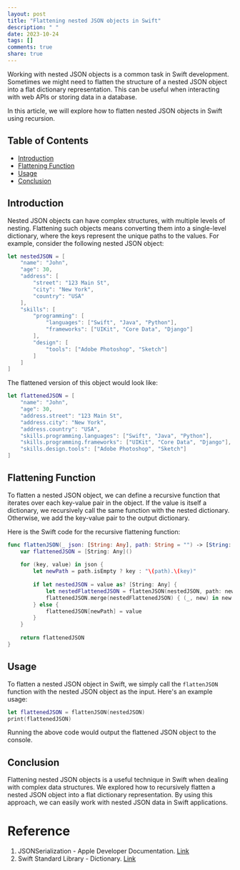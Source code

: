 ```yaml
---
layout: post
title: "Flattening nested JSON objects in Swift"
description: " "
date: 2023-10-24
tags: []
comments: true
share: true
---
```


Working with nested JSON objects is a common task in Swift development. Sometimes we might need to flatten the structure of a nested JSON object into a flat dictionary representation. This can be useful when interacting with web APIs or storing data in a database.

In this article, we will explore how to flatten nested JSON objects in Swift using recursion.

## Table of Contents
- [Introduction](#introduction)
- [Flattening Function](#flattening-function)
- [Usage](#usage)
- [Conclusion](#conclusion)

## Introduction
Nested JSON objects can have complex structures, with multiple levels of nesting. Flattening such objects means converting them into a single-level dictionary, where the keys represent the unique paths to the values. For example, consider the following nested JSON object:

```swift
let nestedJSON = [
    "name": "John",
    "age": 30,
    "address": [
        "street": "123 Main St",
        "city": "New York",
        "country": "USA"
    ],
    "skills": [
        "programming": [
            "languages": ["Swift", "Java", "Python"],
            "frameworks": ["UIKit", "Core Data", "Django"]
        ],
        "design": [
            "tools": ["Adobe Photoshop", "Sketch"]
        ]
    ]
]
```

The flattened version of this object would look like:

```swift
let flattenedJSON = [
    "name": "John",
    "age": 30,
    "address.street": "123 Main St",
    "address.city": "New York",
    "address.country": "USA",
    "skills.programming.languages": ["Swift", "Java", "Python"],
    "skills.programming.frameworks": ["UIKit", "Core Data", "Django"],
    "skills.design.tools": ["Adobe Photoshop", "Sketch"]
]
```

## Flattening Function
To flatten a nested JSON object, we can define a recursive function that iterates over each key-value pair in the object. If the value is itself a dictionary, we recursively call the same function with the nested dictionary. Otherwise, we add the key-value pair to the output dictionary.

Here is the Swift code for the recursive flattening function:

```swift
func flattenJSON(_ json: [String: Any], path: String = "") -> [String: Any] {
    var flattenedJSON = [String: Any]()
    
    for (key, value) in json {
        let newPath = path.isEmpty ? key : "\(path).\(key)"
        
        if let nestedJSON = value as? [String: Any] {
            let nestedFlattenedJSON = flattenJSON(nestedJSON, path: newPath)
            flattenedJSON.merge(nestedFlattenedJSON) { (_, new) in new }
        } else {
            flattenedJSON[newPath] = value
        }
    }
    
    return flattenedJSON
}
```

## Usage
To flatten a nested JSON object in Swift, we simply call the `flattenJSON` function with the nested JSON object as the input. Here's an example usage:

```swift
let flattenedJSON = flattenJSON(nestedJSON)
print(flattenedJSON)
```

Running the above code would output the flattened JSON object to the console.

## Conclusion
Flattening nested JSON objects is a useful technique in Swift when dealing with complex data structures. We explored how to recursively flatten a nested JSON object into a flat dictionary representation. By using this approach, we can easily work with nested JSON data in Swift applications.

# Reference
1. JSONSerialization - Apple Developer Documentation. [Link](https://developer.apple.com/documentation/foundation/jsonserialization)
2. Swift Standard Library - Dictionary. [Link](https://developer.apple.com/documentation/swift/dictionary)